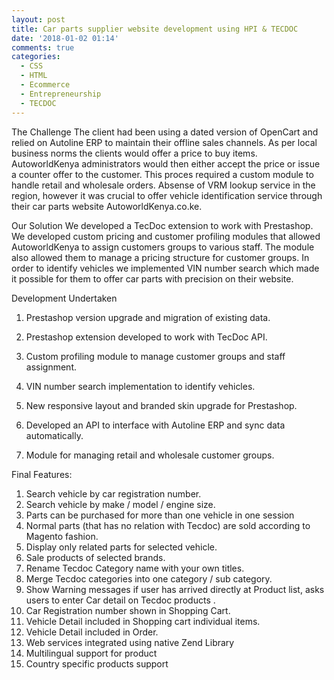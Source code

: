 ```yaml
---
layout: post
title: Car parts supplier website development using HPI & TECDOC
date: '2018-01-02 01:14'
comments: true
categories:
  - CSS
  - HTML
  - Ecommerce
  - Entrepreneurship
  - TECDOC
---
```


The Challenge
The client had been using a dated version of OpenCart and relied on Autoline ERP to maintain their offline sales channels. As per local business norms the clients would offer a price to buy items. AutoworldKenya administrators would then either accept the price or issue a counter offer to the customer. This proces required a custom module to handle retail and wholesale orders. Absense of VRM lookup service in the region, however it was crucial to offer vehicle identification service through their car parts website AutoworldKenya.co.ke.

Our Solution
We developed a TecDoc extension to work with Prestashop. We developed custom pricing and customer profiling modules that allowed AutoworldKenya to assign customers groups to various staff. The module also allowed them to manage a pricing structure for customer groups. In order to identify vehicles we implemented VIN number search which made it possible for them to offer car parts with precision on their website.

Development Undertaken

1. Prestashop version upgrade and migration of existing data.

2. Prestashop extension developed to work with TecDoc API.

3. Custom profiling module to manage customer groups and staff assignment.

4. VIN number search implementation to identify vehicles.

5. New responsive layout and branded skin upgrade for Prestashop.

6. Developed an API to interface with Autoline ERP and sync data automatically.

7. Module for managing retail and wholesale customer groups.

Final Features:

1. Search vehicle by car registration number.
2. Search vehicle by make / model / engine size.
3. Parts can be purchased for more than one vehicle in one session
4. Normal parts (that has no relation with Tecdoc) are sold according to Magento fashion.
5. Display only related parts for selected vehicle.
6. Sale products of selected brands.
7. Rename Tecdoc Category name with your own titles.
8. Merge Tecdoc categories into one category / sub category.
9. Show Warning messages if user has arrived directly at Product list, asks users to enter Car detail on Tecdoc products .
10. Car Registration number shown in Shopping Cart.
11. Vehicle Detail included in Shopping cart individual items.
12. Vehicle Detail included in Order.
13. Web services integrated using native Zend Library
14. Multilingual support for product
15. Country specific products support
